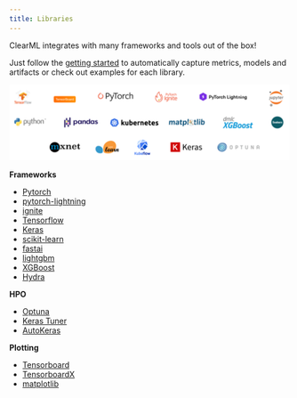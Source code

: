 ```yaml
---
title: Libraries
---
```



ClearML integrates with many frameworks and tools out of the box! <br/>

Just follow the [getting started](/getting_started/ds/ds_first_steps.md) to automatically capture metrics, models and artifacts or check out examples for each library.

![integrations](../img/integrations.png)

**Frameworks**
- [Pytorch](https://github.com/allegroai/clearml/tree/master/examples/frameworks/pytorch)
- [pytorch-lightning](https://github.com/allegroai/clearml/tree/master/examples/frameworks/pytorch-lightning)
- [ignite](https://github.com/allegroai/clearml/tree/master/examples/frameworks/ignite)
- [Tensorflow](https://github.com/allegroai/clearml/tree/master/examples/frameworks/tensorflow)
- [Keras](https://github.com/allegroai/clearml/tree/master/examples/frameworks/keras)
- [scikit-learn](https://github.com/allegroai/clearml/tree/master/examples/frameworks/scikit-learn)
- [fastai](https://github.com/allegroai/clearml/tree/master/examples/frameworks/fastai)
- [lightgbm](https://github.com/allegroai/clearml/tree/master/examples/frameworks/lightgbm)
- [XGBoost](https://github.com/allegroai/clearml/tree/master/examples/frameworks/xgboost)
- [Hydra](https://github.com/allegroai/clearml/tree/master/examples/frameworks/hydra)

**HPO**
- [Optuna](https://github.com/allegroai/clearml/tree/master/examples/optimization/hyper-parameter-optimization)
- [Keras Tuner](https://github.com/allegroai/clearml/tree/master/examples/frameworks/kerastuner)
- [AutoKeras](https://github.com/allegroai/clearml/tree/master/examples/frameworks/autokeras) 

**Plotting**
- [Tensorboard](https://github.com/allegroai/clearml/blob/master/examples/frameworks/tensorflow/tensorboard_toy.py)
- [TensorboardX](https://github.com/allegroai/clearml/tree/master/examples/frameworks/tensorboardx)
- [matplotlib](https://github.com/allegroai/clearml/tree/master/examples/frameworks/matplotlib)


